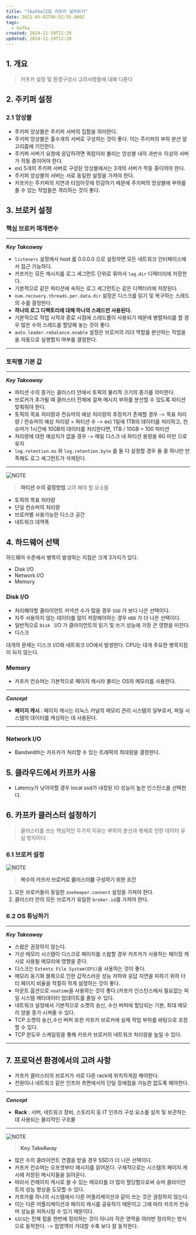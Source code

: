 ```yaml
---
title: "[kafka]2장 카프카 설치하기"
date: 2021-05-02T06:52:55.000Z
tags:
  - kafka
created: 2024-11-19T11:29
updated: 2024-11-19T11:29
---
```


## 1. 개요

> 카프카 설정 및 환경구성시 고려사항들에 대해 다룬다

## 2. 주키퍼 설정

### 2.1 앙상블

- 주키퍼 앙상블은 주키퍼 서버의 집합을 의미한다.
- 주키퍼 앙상블은 홀수개의 서버로 구성하는 것이 좋다. 이는 주키퍼의 부하 분산 알고리즘에 기인한다.
- 주키퍼 서버가 요청에 응답하려면 쿼럼이라 불리는 앙상블 내의 과반수 이상의 서버가 작동 중이어야 한다.
- ex) 5개의 주키퍼 서버로 구성된 앙상블에서는 3개의 서버가 작동 중이어야 한다.
- 주키퍼 앙상블의 서버는 서로 동일한 설정을 가져야 한다.
- 카프카는 주키퍼의 지연과 타임아웃에 민감하기 때문에 주키퍼의 앙상블에 부하를 줄 수 있는 작업들은 격리하는 것이 좋다.

## 3. 브로커 설정

### 핵심 브로커 매개변수

---

**_Key Takeaway_**

- `listeners` 설정에서 host 를 0.0.0.0 으로 설정하면 모든 네트워크 인터페이스에서 접근 가능하다.
- 카프카는 모든 메시지를 로그 세그먼트 단위로 묶어서 `log.dir` 디렉터리에 저장한다.
- 기본적으로 같은 파티션에 속하는 로그 세그먼트는 같은 디렉터리에 저장된다.
- `num.recovery.threads.per.data.dir` 설정은 디스크를 읽기 및 복구하는 스레드의 수를 결정한다.
- **하나의 로그 디렉토리에 대해 하나의 스레드만 사용된다.**
- 기본적으로 작업 시작과 종료 시점에 스레드풀이 사용되기 때문에 병렬처리를 할 경우 많은 수의 스레드를 할당해 놓는 것이 좋다.
- `auto.leader.rebalance.enable` 설정은 브로커의 리더 역할를 분산하는 작업을 을 자동으로 실행할지 여부를 결정한다.

---

### 토픽별 기본 값

---

**_Key Takeaway_**

- 파티션 수의 증가는 클러스터 안에서 토픽의 물리적 크기의 증가를 의미한다.
- 브로커가 추가될 때 클러스터 전체에 걸쳐 메시지 부하를 분산할 수 있도록 파티션 맞춰줘야 한다.
- 토픽의 목표 처리량과 컨슈머의 예상 처리량의 추정치가 존재할 경우 -> 목표 처리량 / 컨슈머의 예상 처리량 = 파티션 수
  -> ex) 1일에 1TB의 데이터를 처리하고, 컨슈머가 1시간에 10GB의 데이터를 처리한다면, 1TB / 10GB = 100 파티션
- 처리량에 대한 예상치가 없을 경우 -> 매일 디스크 내 파티션 용량을 6G 미만 으로 유지
- `log.retention.ms` 와 `log.retention.byte` 를 둘 다 설정할 경우 둘 중 하나만 만족해도 로그 세그먼트가 삭제된다.

---

![NOTE](https://img.shields.io/badge/NOTE-red?style=for-the-badge)

> **파티션 수의 결정방법**
> 고려 해야 할 요소들

- 토픽의 목표 처리량
- 단일 컨슈머의 처리량
- 브로커별 사용가능한 디스크 공간
- 네트워크 대역폭

## 4. 하드웨어 선택

하드웨어 수준에서 병목이 발생하는 지점은 크게 3가지가 있다.

- Disk I/O
- Network I/O
- Memory

### Disk I/O

- 처리해야할 클라이언트 커넥션 수가 많을 경우 `SSD` 가 보다 나은 선택이다.
- 자주 사용하지 않는 데이터를 많이 저장해야하는 경우 `HDD` 가 더 나은 선택이다.
- 일반적으로 `Disk ` I/O 가 클라이언트의 읽기 및 쓰기 성능에 가장 큰 영향을 미친다.
- 디스크

대개의 문제는 디스크 I/O와 네트워크 I/O에서 발생한다. CPU는 대개 주요한 병목지점이 되지 않는다.

### Memory

- 카프카 컨슈머는 기본적으로 페이지 캐시라 불리는 OS의 메모리를 사용한다.

---

**_Concept_**

- **페이지 캐시** : 페이지 캐시는 리눅스 커널의 메모리 관리 시스템의 일부로서, 파일 시스템의 데이터를 캐싱하는 데 사용된다.

---

### Network I/O

- Bandwidth는 카프카가 처리할 수 있는 트래픽의 최대량을 결정한다.

## 5. 클라우드에서 카프카 사용

- Latency가 낮아야할 경우 local ssd가 내장된 IO 성능이 높은 인스턴스를 선택한다.

## 6. 카프카 클러스터 설정하기

> 클러스터를 쓰는 핵심적인 두가지 이유는 부하의 분산과 복제로 인한 데이터 유실 방지이다.

### 6.1 브로커 설정

![NOTE](https://img.shields.io/badge/NOTE-red?style=for-the-badge)

> **복수의 카프카 브로커로 클러스터를 구성하기 위한 조건**

1. 모든 브로커들이 동일한 `zookeeper.connect` 설정을 가져야 한다.
2. 클러스터 안의 모든 브로카가 유일한 `broker.id`를 가져야 한다.

### 6.2 OS 튜닝하기

---

**_Key Takeaway_**

- 스왑은 권장하지 않는다.
- 가상 메모리 시스템이 디스크로 페이지를 스왑할 경우 카프카가 사용하는 페이징 캐시로 사용될 메모리에 영향을 준다.
- 디스크는 `Extents File System(EFS)`을 사용하는 것이 좋다.
- 메모리 동기화 블록으로 인한 갑작스러운 성능 저하와 응답 지연을 피하기 위하 더티 페이지 비율을 적절히 작게 설정하는 것이 좋다.
- 마운트 옵션으로 `noatime`을 사용하는 것이 좋다.(카프카 인스턴스에서 필요없는 파일 시스템 메타데이터 업데이트를 줄일 수 있다.
- 네트워크 설정에서 기본적으로 소켓의 송신, 수신 버퍼에 할당되는 기본, 최대 메모리 양을 증가 시켜줄 수 있다.
- TCP 소켓의 송신,수신 버퍼 또한 카프카 브로커에 실제 작업 부하를 바탕으로 조정할 수 있다.
- TCP 윈도우 스케일링을 통해 카프카 브로커의 네트워크 처리량을 높일 수 있다.

---

## 7. 프로덕션 환경에서의 고려 사항

- 카프카 클러스터의 브로커가 서로 다른 rack에 위치하게끔 해야한다.
- 전원이나 네트워크 같은 인프라 측면에서의 단일 장애점을 가능한 없도록 해야한다.

---

**_Concept_**

- **Rack** : 서버, 네트워크 장비, 스토리지 등 IT 인프라 구성 요소를 설치 및 보관하는 데 사용되는 물리적인 구조물

---

![NOTE](https://img.shields.io/badge/NOTE-red?style=for-the-badge)

> **Key TakeAway**

- 많은 수의 클라이언트 연결을 받을 경우 SSD가 더 나은 선택이다.
- 카프카 컨슈머는 오프셋부터 메시지를 읽어온다. 구체적으로는 시스템의 페이지 캐시에 저장된 메시지들을 읽어온다.
- 따라서 컨페이지 캐시로 쓸 수 있는 메모리를 더 많이 할당함으로써 슈머 클라이언트의 성능 향상을 도모할 수 있다.
- 카프카를 하나의 시스템에서 다른 어플리케이션과 같이 쓰는 것은 권장하지 않는다.
- 이는 다른 어플리케이션과 페이지 캐시를 공유하기 때문이고 그에 따라 카프카 컨슈머 성능을 저하시킬 수 있기 때문이다.
- `GICG`는 전체 힙을 한번에 정리하는 것이 아니라 작은 영역을 여러번 정리하는 방식으로 동작한다. -> 힙영역이 거대할 수록 보다 잘 동작한다.
